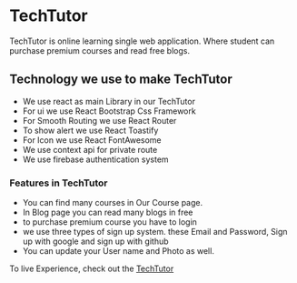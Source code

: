 # TechTutor

TechTutor is online learning single web application. Where student can purchase premium courses and read free blogs.

## Technology we use to make TechTutor

- We use react as main Library in our TechTutor
- For ui we use React Bootstrap Css Framework
- For Smooth Routing we use React Router
- To show alert we use React Toastify
- For Icon we use React FontAwesome
- We use context api for private route
- We use firebase authentication system


### Features in TechTutor

- You can find many courses in Our Course page.
- In Blog page you can read many blogs in free
- to purchase premium course you have to login 
- we use three types of sign up system. these Email and Password, Sign up with google and sign up with github
- You can update your User name and Photo as well.

To live Experience, check out the [TechTutor](https://app.netlify.com/sites/quiz-ultra-9/settings/general)
